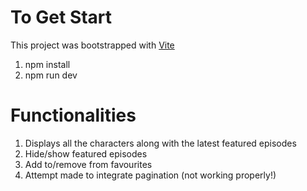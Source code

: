 # To Get Start

This project was bootstrapped with [Vite](https://vitejs.dev/guide/)

1. npm install
2. npm run dev

# Functionalities

1. Displays all the characters along with the latest featured episodes
2. Hide/show featured episodes
3. Add to/remove from favourites
4. Attempt made to integrate pagination (not working properly!)
